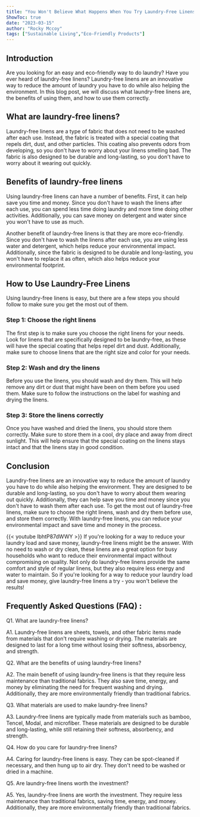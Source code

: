 ```yaml
---
title: "You Won't Believe What Happens When You Try Laundry-Free Linens!"
ShowToc: true 
date: "2023-03-15"
author: "Rocky Mccoy" 
tags: ["Sustainable Living","Eco-Friendly Products"]
---
```

## Introduction

Are you looking for an easy and eco-friendly way to do laundry? Have you ever heard of laundry-free linens? Laundry-free linens are an innovative way to reduce the amount of laundry you have to do while also helping the environment. In this blog post, we will discuss what laundry-free linens are, the benefits of using them, and how to use them correctly. 

## What are laundry-free linens?

Laundry-free linens are a type of fabric that does not need to be washed after each use. Instead, the fabric is treated with a special coating that repels dirt, dust, and other particles. This coating also prevents odors from developing, so you don't have to worry about your linens smelling bad. The fabric is also designed to be durable and long-lasting, so you don't have to worry about it wearing out quickly.

## Benefits of laundry-free linens

Using laundry-free linens can have a number of benefits. First, it can help save you time and money. Since you don't have to wash the linens after each use, you can spend less time doing laundry and more time doing other activities. Additionally, you can save money on detergent and water since you won't have to use as much. 

Another benefit of laundry-free linens is that they are more eco-friendly. Since you don't have to wash the linens after each use, you are using less water and detergent, which helps reduce your environmental impact. Additionally, since the fabric is designed to be durable and long-lasting, you won't have to replace it as often, which also helps reduce your environmental footprint.

## How to Use Laundry-Free Linens

Using laundry-free linens is easy, but there are a few steps you should follow to make sure you get the most out of them. 

### Step 1: Choose the right linens

The first step is to make sure you choose the right linens for your needs. Look for linens that are specifically designed to be laundry-free, as these will have the special coating that helps repel dirt and dust. Additionally, make sure to choose linens that are the right size and color for your needs.

### Step 2: Wash and dry the linens

Before you use the linens, you should wash and dry them. This will help remove any dirt or dust that might have been on them before you used them. Make sure to follow the instructions on the label for washing and drying the linens.

### Step 3: Store the linens correctly

Once you have washed and dried the linens, you should store them correctly. Make sure to store them in a cool, dry place and away from direct sunlight. This will help ensure that the special coating on the linens stays intact and that the linens stay in good condition.

## Conclusion

Laundry-free linens are an innovative way to reduce the amount of laundry you have to do while also helping the environment. They are designed to be durable and long-lasting, so you don't have to worry about them wearing out quickly. Additionally, they can help save you time and money since you don't have to wash them after each use. To get the most out of laundry-free linens, make sure to choose the right linens, wash and dry them before use, and store them correctly. With laundry-free linens, you can reduce your environmental impact and save time and money in the process.

{{< youtube IbhtP87dWWY >}} 
If you're looking for a way to reduce your laundry load and save money, laundry-free linens might be the answer. With no need to wash or dry clean, these linens are a great option for busy households who want to reduce their environmental impact without compromising on quality. Not only do laundry-free linens provide the same comfort and style of regular linens, but they also require less energy and water to maintain. So if you're looking for a way to reduce your laundry load and save money, give laundry-free linens a try - you won't believe the results!

## Frequently Asked Questions (FAQ) :
Q1. What are laundry-free linens?

A1. Laundry-free linens are sheets, towels, and other fabric items made from materials that don't require washing or drying. The materials are designed to last for a long time without losing their softness, absorbency, and strength.

Q2. What are the benefits of using laundry-free linens?

A2. The main benefit of using laundry-free linens is that they require less maintenance than traditional fabrics. They also save time, energy, and money by eliminating the need for frequent washing and drying. Additionally, they are more environmentally friendly than traditional fabrics.

Q3. What materials are used to make laundry-free linens?

A3. Laundry-free linens are typically made from materials such as bamboo, Tencel, Modal, and microfiber. These materials are designed to be durable and long-lasting, while still retaining their softness, absorbency, and strength.

Q4. How do you care for laundry-free linens?

A4. Caring for laundry-free linens is easy. They can be spot-cleaned if necessary, and then hung up to air dry. They don't need to be washed or dried in a machine.

Q5. Are laundry-free linens worth the investment?

A5. Yes, laundry-free linens are worth the investment. They require less maintenance than traditional fabrics, saving time, energy, and money. Additionally, they are more environmentally friendly than traditional fabrics.



